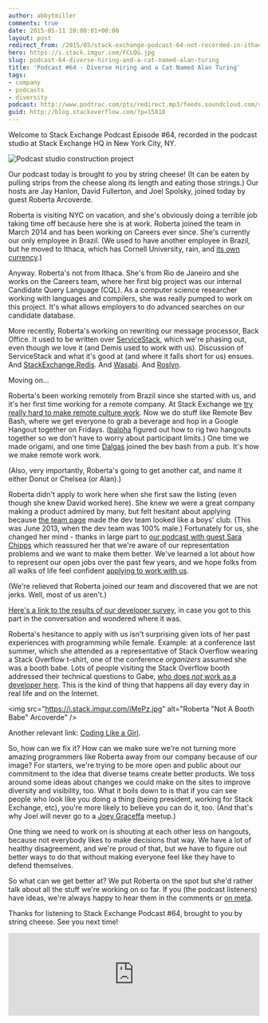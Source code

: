 ```yaml
---
author: abbytmiller
comments: true
date: 2015-05-11 20:00:01+00:00
layout: post
redirect_from: /2015/05/stack-exchange-podcast-64-not-recorded-in-ithaca/
hero: https://i.stack.imgur.com/FCLQG.jpg
slug: podcast-64-diverse-hiring-and-a-cat-named-alan-turing
title: 'Podcast #64 - Diverse Hiring and a Cat Named Alan Turing'
tags:
- company
- podcasts
- diversity
podcast: http://www.podtrac.com/pts/redirect.mp3/feeds.soundcloud.com/stream/204221383-stack-exchange-stack-exchange-podcast-episode-64-not-recorded-in-ithaca.mp3
guid: http://blog.stackoverflow.com/?p=15818
---
```


Welcome to Stack Exchange Podcast Episode #64, recorded in the podcast studio at Stack Exchange HQ in New York City, NY. 

<img src="https://i.stack.imgur.com/MumAz.jpg" alt="Podcast studio construction project" />

Our podcast today is brought to you by string cheese! (It can be eaten by pulling strips from the cheese along its length and eating those strings.) Our hosts are Jay Hanlon, David Fullerton, and Joel Spolsky, joined today by guest Roberta Arcoverde.

Roberta is visiting NYC on vacation, and she's obviously doing a terrible job taking time off because here she is at work. Roberta joined the team in March 2014 and has been working on Careers ever since. She's currently our only employee in Brazil. (We used to have another employee in Brazil, but he moved to Ithaca, which has Cornell University, rain, and [its own currency](http://en.wikipedia.org/wiki/Ithaca_Hours).)

Anyway. Roberta's not from Ithaca. She's from Rio de Janeiro and she works on the Careers team, where her first big project was our internal Candidate Query Language (CQL). As a computer science researcher working with languages and compilers, she was really pumped to work on this project. It's what allows employers to do advanced searches on our candidate database. 

More recently, Roberta's working on rewriting our message processor, Back Office. It used to be written over [ServiceStack](https://servicestack.net/), which we're phasing out, even though we love it (and Demis used to work with us). Discussion of ServiceStack and what it's good at (and where it falls short for us) ensues. And [StackExchange.Redis](https://github.com/StackExchange/StackExchange.Redis). And [Wasabi](http://www.joelonsoftware.com/items/2006/09/01.html). And [Roslyn](https://github.com/dotnet/roslyn).

Moving on...

Roberta's been working remotely from Brazil since she started with us, and it's her first time working for a remote company. At Stack Exchange we [try really hard to make remote culture work](http://blog.stackoverflow.com/2013/02/why-we-still-believe-in-working-remotely/). Now we do stuff like Remote Bev Bash, where we get everyone to grab a beverage and hop in a Google Hangout together on Fridays. ([balpha](http://stackoverflow.com/users/115866/balpha) figured out how to rig two hangouts together so we don't have to worry about participant limits.) One time we made origami, and one time [Dalgas](http://stackoverflow.com/users/2/geoff-dalgas) joined the bev bash from a pub. It's how we make remote work work. 

(Also, very importantly, Roberta's going to get another cat, and name it either Donut or Chelsea (or Alan).)

Roberta didn't apply to work here when she first saw the listing (even though she knew David worked here). She knew we were a great company making a product admired by many, but felt hesitant about applying because [the team page](http://stackexchange.com/about/team) made the dev team looked like a boys' club. (This was June 2013, when the dev team was 100% male.) Fortunately for us, she changed her mind - thanks in large part to [our podcast with guest Sara Chipps](http://blog.stackoverflow.com/2013/11/podcast-54-the-one-with-all-the-anachronisms/) which reassured her that we're aware of our representation problems and we want to make them better. We've learned a lot about how to represent our open jobs over the past few years, and we hope folks from all walks of life feel confident [applying to work with us](http://stackexchange.com/work-here).

(We're relieved that Roberta joined our team and discovered that we are not jerks. Well, most of us aren't.)

[Here's a link to the results of our developer survey](http://stackoverflow.com/research/developer-survey-2015), in case you got to this part in the conversation and wondered where it was.

Roberta's hesitance to apply with us isn't surprising given lots of her past experiences with programming while female. Example: at a conference last summer, which she attended as a representative of Stack Overflow wearing a Stack Overflow t-shirt, one of the conference *organizers* assumed she was a booth babe. Lots of people visiting the Stack Overflow booth addressed their technical questions to Gabe, [who does *not* work as a developer here](http://blog.stackoverflow.com/2013/08/introducing-gabe-the-smiling-community-manager/). This is the kind of thing that happens all day every day in real life and on the Internet.

<img src="https://i.stack.imgur.com/iMePz.jpg" alt="Roberta "Not A Booth Babe" Arcoverde" />

Another relevant link: [Coding Like a Girl](https://medium.com/@sailorhg/coding-like-a-girl-595b90791cce).

So, how can we fix it? How can we make sure we're not turning more amazing programmers like Roberta away from our company because of our image? For starters, we're trying to be more open and public about our commitment to the idea that diverse teams create better products. We toss around some ideas about changes we could make on the sites to improve diversity and visibility, too. What it boils down to is that if you can see people who look like you doing a thing (being president, working for Stack Exchange, etc), you're more likely to believe you can do it, too. (And that's why Joel will never go to a [Joey Graceffa](http://en.wikipedia.org/wiki/Joey_Graceffa) meetup.)

One thing we need to work on is shouting at each other less on hangouts, because not everybody likes to make decisions that way. We have a lot of healthy disagreement, and we're proud of that, but we have to figure out better ways to do that without making everyone feel like they have to defend themselves.

So what can we get better at? We put Roberta on the spot but she'd rather talk about all the stuff we're working on so far. If you (the podcast listeners) have ideas, we're always happy to hear them in the comments or [on meta](http://meta.stackexchange.com).

Thanks for listening to Stack Exchange Podcast #64, brought to you by string cheese. See you next time!

<iframe width="100%" height="166" scrolling="no" frameborder="no" src="https://w.soundcloud.com/player/?url=https%3A//api.soundcloud.com/tracks/204221383&amp;color=ff5500&amp;auto_play=false&amp;hide_related=false&amp;show_comments=true&amp;show_user=true&amp;show_reposts=false"></iframe>

